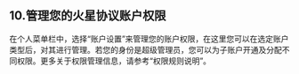 ## 10.管理您的火星协议账户权限

在个人菜单栏中，选择“账户设置”来管理您的账户权限，在这里您可以在选定账户类型后，对其进行管理。若您的身份是超级管理员，您可以为子账户开通及分配不同权限。更多关于权限管理信息，请参考“权限规则说明”。  
